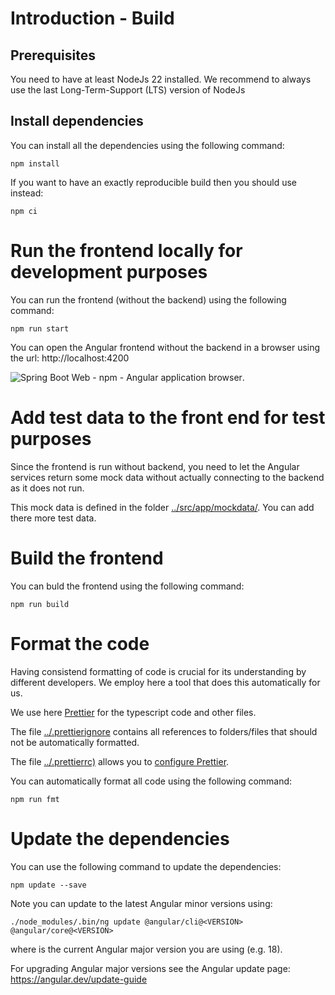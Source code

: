 # Introduction - Build

## Prerequisites

You need to have at least NodeJs 22 installed. We recommend to always use the last Long-Term-Support (LTS) version of NodeJs

## Install dependencies

You can install all the dependencies using the following command:

```
npm install
```

If you want to have an exactly reproducible build then you should use instead:

```
npm ci
```

# Run the frontend locally for development purposes

You can run the frontend (without the backend) using the following command:

```
npm run start
```

You can open the Angular frontend without the backend in a browser using the url: http://localhost:4200

![Spring Boot Web - npm - Angular application browser](./img/springbootweb_angular_app.png).

# Add test data to the front end for test purposes

Since the frontend is run without backend, you need to let the Angular services return some mock data without actually connecting to the backend as it does not run.

This mock data is defined in the folder [../src/app/mockdata/](../src/app/mockdata/). You can add there more test data.

# Build the frontend

You can buld the frontend using the following command:

```
npm run build
```

# Format the code

Having consistend formatting of code is crucial for its understanding by different developers. We employ here a tool that does this automatically for us.

We use here [Prettier](https://prettier.io/docs/en/) for the typescript code and other files.

The file [../.prettierignore](../.prettierignore) contains all references to folders/files that should not be automatically formatted.

The file [../.prettierrc)](../.prettierrc) allows you to [configure Prettier](https://prettier.io/docs/en/configuration).

You can automatically format all code using the following command:

```
npm run fmt
```

# Update the dependencies

You can use the following command to update the dependencies:

```
npm update --save
```

Note you can update to the latest Angular minor versions using:

```
./node_modules/.bin/ng update @angular/cli@<VERSION> @angular/core@<VERSION>
```

where <VERSION> is the current Angular major version you are using (e.g. 18).

For upgrading Angular major versions see the Angular update page: https://angular.dev/update-guide
